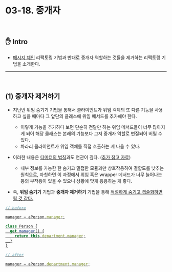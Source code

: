 # 03-18. 중개자

<br>

## :hand: Intro

- [메시지 체인](https://github.com/wally-wally/TIL/tree/master/14_refactoring/03-17_%EB%A9%94%EC%8B%9C%EC%A7%80_%EC%B2%B4%EC%9D%B8) 리팩토링 기법과 반대로 중개자 역할하는 것들을 제거하는 리팩토링 기법을 소개한다.

---

<br>

## (1) 중개자 제거하기

- 지난번 위임 숨기기 기법을 통해서 클라이언트가 위임 객체의 또 다른 기능을 사용하고 싶을 때마다 그 앞단의 클래스에 위임 메서드를 추가해야 한다.
  - 이렇게 기능을 추가하다 보면 단순히 전달만 하는 위임 메서드들이 너무 많아지게 되어 해당 클래스는 본래의 기능보다 그저 중개자 역할로 변질되어 버릴 수 있다.
  - 차라리 클라이언트가 위임 객체를 직접 호출하는 게 나을 수 있다.

- 이러한 내용은 [디미터의 법칙](https://tecoble.techcourse.co.kr/post/2020-06-02-law-of-demeter/)과도 연관이 깊다. ([추가 참고 자료](https://mangkyu.tistory.com/147))
  - 내부 정보를 가능한 한 숨기고 밀접한 모듈과만 상호작용하여 결합도를 낮추는 원칙으로, 자칫하면 이 과정에서 위임 혹은 wrapper 메서드가 너무 늘어나는 등의 부작용이 있을 수 있으니 상황에 맞게 응용하는 게 좋다.

- 즉, <b>위임 숨기기</b> 기법과 <b>중개자 제거하기</b> 기법을 통해 <u>적절하게</b> 숨기고 캡슐화하면 될 것 같다.

```javascript
// before

manager = aPerson.manager;

class Person {
  get manager() {
    return this.department.manager;
  }
}
```

```javascript
// after

manager = aPerson.department.manager;
```

